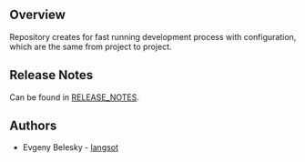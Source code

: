 ## Overview
Repository creates for fast running development process with configuration, which are the same from project to project.

## Release Notes
Can be found in [RELEASE_NOTES](RELEASE_NOTES.md).

## Authors
* Evgeny Belesky - [langsot](https://github.com/langsot)
